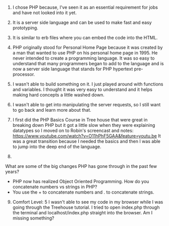 1. I chose PHP because, I've seen it as an essential requirement for jobs and have not looked into it yet.

2. It is a server side language and can be used to make fast and easy prototyping.

3. It is similar to erb files where you can embed the code into the HTML.

4. PHP originally stood for Personal Home Page because it was created by a man that wanted to use PHP on his personal home page in 1995. He never intended to create a programming language. It was so easy to understand that many programmers began to add to the language and is now a server side language that stands for PHP hypertext pre-processor.

5. I wasn't able to build something on it. I just played around with functions and variables. I thought it was very easy to understand and it helps making hard concepts a little washed down.

6. I wasn't able to get into manipulating the server requests, so I still want to go back and learn more about that.

7. I first did the PHP Basics Course in Tree house that were great in breaking down PHP but it got a little slow when they were explaining datatypes so I moved on to Robin's screencast and notes: https://www.youtube.com/watch?v=O11hPhF5GAA&feature=youtu.be
It was a great transition because I needed the basics and then I was able to jump into the deep end of the language.

8.
What are some of the big changes PHP has gone through in the past few years?
  - PHP now has realized Object Oriented Programming.
How do you concatenate numbers vs strings in PHP?
  - You use the + to concatenate numbers and . to concatenate strings.



9. Comfort Level: 5
I wasn't able to see my code in my browser while I was going through the Treehouse tutorial. I tried to open index.php through the terminal and localhost/index.php straight into the browser. Am I missing something?
